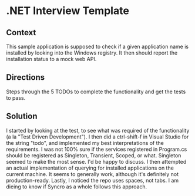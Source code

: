 # .NET Interview Template

## Context
This sample application is supposed to check if a given application name is installed by looking into the Windows registry.
It then should report the installation status to a mock web API.

## Directions
Steps through the 5 TODOs to complete the functionality and get the tests to pass.

## Solution
I started by looking at the test, to see what was required of the functionality (a la "Test Driven Development").
I then did a ctrl-shift-f in Visual Studio for the string "todo", and implemented my best interpretations of the requirements.
I was not 100% sure if the services registered in Program.cs should be registered as Singleton, Transient, Scoped, or what. Singleton seemed to make the most sense. I'd be happy to discuss.
I then attempted an actual implementation of querying for installed applications on the current machine. It seems to generally work, although it's definitely not production-ready.
Lastly, I noticed the repo uses spaces, not tabs. I am dieing to know if Syncro as a whole follows this approach.
